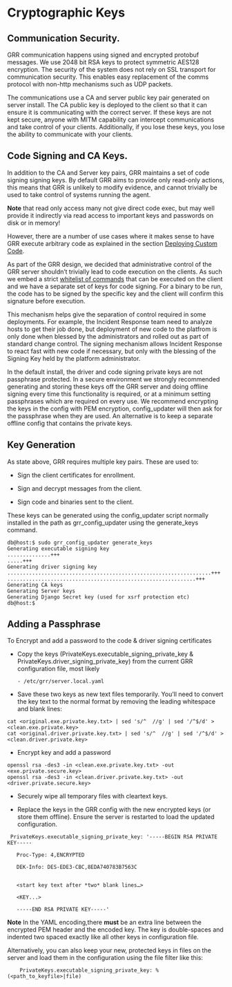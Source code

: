 # Cryptographic Keys

## Communication Security.

GRR communication happens using signed and encrypted protobuf messages.
We use 2048 bit RSA keys to protect symmetric AES128 encryption. The
security of the system does not rely on SSL transport for communication
security. This enables easy replacement of the comms protocol with
non-http mechanisms such as UDP packets.

The communications use a CA and server public key pair generated on
server install. The CA public key is deployed to the client so that it
can ensure it is communicating with the correct server. If these keys
are not kept secure, anyone with MITM capability can intercept
communications and take control of your clients. Additionally, if you
lose these keys, you lose the ability to communicate with your clients.

## Code Signing and CA Keys.

In addition to the CA and Server key pairs, GRR maintains a set of code
signing signing keys. By default GRR aims to provide only
read-only actions, this means that GRR is unlikely to modify evidence,
and cannot trivially be used to take control of systems running the
agent.

**Note** that read only access many not give direct code exec,
but may well provide it indirectly via read access to important keys
and passwords on disk or in memory!

However, there are a number of use cases where it makes
sense to have GRR execute arbitrary code as explained in the section
[Deploying Custom Code](#deploying-custom-drivers-and-code).

As part of the GRR design, we decided that administrative control of the
GRR server shouldn’t trivially lead to code execution on the clients. As
such we embed a strict [whitelist of
commands](https://github.com/google/grr/search?q=IsExecutionWhitelisted)
that can be executed on the client and we have a separate set of keys
for code signing. For a binary to be run, the code has to be signed by
the specific key and the client will confirm this signature before
execution.

This mechanism helps give the separation of control required in some
deployments. For example, the Incident Response team need to analyze
hosts to get their job done, but deployment of new code to the platfrom
is only done when blessed by the administrators and rolled out as part
of standard change control. The signing mechanism allows Incident
Response to react fast with new code if necessary, but only with the
blessing of the Signing Key held by the platform administrator.

In the default install, the driver and code signing private keys are not
passphrase protected. In a secure environment we strongly recommended
generating and storing these keys off the GRR server and doing offline
signing every time this functionality is required, or at a minimum
setting passphrases which are required on every use. We recommend
encrypting the keys in the config with PEM encryption, config\_updater
will then ask for the passphrase when they are used. An alternative is
to keep a separate offline config that contains the private keys.

## Key Generation

As state above, GRR requires multiple key pairs. These are used to:

  - Sign the client certificates for enrollment.

  - Sign and decrypt messages from the client.

  - Sign code and binaries sent to the client.

These keys can be generated using the config\_updater script normally
installed in the path as grr\_config\_updater using the generate\_keys
command.

``` shell
db@host:$ sudo grr_config_updater generate_keys
Generating executable signing key
..............+++
.....+++
Generating driver signing key
..................................................................+++
.............................................................+++
Generating CA keys
Generating Server keys
Generating Django Secret key (used for xsrf protection etc)
db@host:$
```

## Adding a Passphrase

To Encrypt and add a password to the code & driver signing certificates

- Copy the keys (PrivateKeys.executable\_signing\_private\_key &
  PrivateKeys.driver\_signing\_private\_key) from the current GRR
  configuration file, most likely

      - /etc/grr/server.local.yaml


- Save these two keys as new text files temporarily. You’ll need to
  convert the key text to the normal format by removing the leading
  whitespace and blank lines:

```docker
cat <original.exe.private.key.txt> | sed 's/^  //g' | sed '/^$/d' > <clean.exe.private.key>
cat <original.driver.private.key.txt> | sed 's/^  //g' | sed '/^$/d' > <clean.driver.private.key>
```

- Encrypt key and add a password

```docker
openssl rsa -des3 -in <clean.exe.private.key.txt> -out <exe.private.secure.key>
openssl rsa -des3 -in <clean.driver.private.key.txt> -out <driver.private.secure.key>
```

- Securely wipe all temporary files with cleartext keys.

- Replace the keys in the GRR config with the new encrypted keys (or
  store them offline). Ensure the server is restarted to load the
  updated configuration.

```docker
 PrivateKeys.executable_signing_private_key: '-----BEGIN RSA PRIVATE KEY-----

   Proc-Type: 4,ENCRYPTED

   DEK-Info: DES-EDE3-CBC,8EDA740783B7563C


   <start key text after *two* blank lines…>

   <KEY...>

   -----END RSA PRIVATE KEY-----'
```

**Note** In the YAML encoding,there **must** be an extra line between the encrypted PEM header and the encoded key. The key is double-spaces and indented two spaced exactly like all other keys in configuration file.

Alternatively, you can also keep your new, protected keys in files on
the server and load them in the configuration using the file filter like
this:

```docker
    PrivateKeys.executable_signing_private_key: %(<path_to_keyfile>|file)
```

